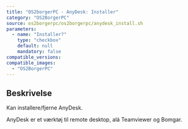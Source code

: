 ```yaml
---
title: "OS2borgerPC - AnyDesk: Installer"
category: "OS2BorgerPC"
source: os2borgerpc/os2borgerpc/anydesk_install.sh
parameters:
  - name: "Installer?"
    type: "checkbox"
    default: null
    mandatory: false
compatible_versions:
compatible_images:
  - "OS2BorgerPC"
---
```


## Beskrivelse
Kan installere/fjerne AnyDesk.

AnyDesk er et værktøj til remote desktop, alá Teamviewer og Bomgar.
